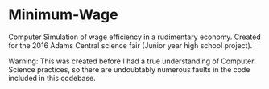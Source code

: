 # Minimum-Wage
Computer Simulation of wage efficiency in a rudimentary economy. Created for the 2016 Adams Central science fair (Junior year high school project).

Warning: This was created before I had a true understanding of Computer Science practices, so there are undoubtably numerous faults in the code included in this codebase.
